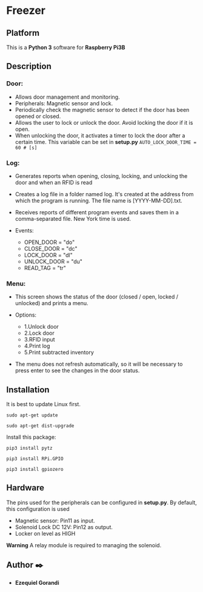 # Freezer

## Platform

This is a **Python 3** software for **Raspberry Pi3B**

## Description

### Door:
- Allows door management and monitoring.    
- Peripherals: Magnetic sensor and lock.
- Periodically check the magnetic sensor to detect if the door has been opened or closed.      
- Allows the user to lock or unlock the door. Avoid locking the door if it is open.
- When unlocking the door, it activates a timer to lock the door after a certain time.
  This variable can be set in **setup.py** `AUTO_LOCK_DOOR_TIME = 60 # [s]`

### Log:
- Generates reports when opening, closing, locking, and unlocking the door and when an RFID is read
- Creates a log file in a folder named log. It's created at the address from which the program is running. The file name is [YYYY-MM-DD].txt.
- Receives reports of different program events and saves them in a comma-separated file. New York time is used.

- Events:
  - OPEN_DOOR = "do"
  - CLOSE_DOOR = "dc"
  - LOCK_DOOR = "dl"
  - UNLOCK_DOOR = "du"
  - READ_TAG = "tr"

### Menu:
- This screen shows the status of the door (closed / open, locked / unlocked) and prints a menu.

- Options:
  - 1.Unlock door
  - 2.Lock door
  - 3.RFID input
  - 4.Print log
  - 5.Print subtracted inventory

- The menu does not refresh automatically, so it will be necessary to press enter to see the changes in the door status.

## Installation

It is best to update Linux first.

`sudo apt-get update`

`sudo apt-get dist-upgrade`

Install this package:

`pip3 install pytz`

`pip3 install RPi.GPIO`

`pip3 install gpiozero`


## Hardware
The pins used for the peripherals can be configured in **setup.py**.
By default, this configuration is used

- Magnetic sensor: Pin11 as input.
- Solenoid Lock DC 12V: Pin12 as output.
- Locker on level as HIGH

**Warning** A relay module is required to managing the solenoid.


## Author ✒️

* **Ezequiel Gorandi** 
